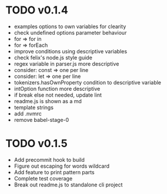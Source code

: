 # TODO v0.1.4
- examples options to own variables for clearity
- check undefined options parameter behaviour
- for => for in
- for => forEach
- improve conditions using descriptive variables
- check felix's node.js style guide
- regex variable in parser.js more descriptive
- consider: const => one per line
- consider: let => one per line
- tokenizers.hasOwnProperty condition to descriptive variable
- intOption function more descriptive
- if break else not needed, update lint
- readme.js is shown as a md
- template strings
- add .nvmrc
- remove babel-stage-0

# TODO v0.1.5
- Add precommit hook to build
- Figure out escaping for words wildcard
- Add feature to print pattern parts
- Complete test coverage
- Break out readme.js to standalone cli project

